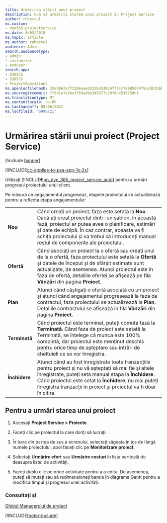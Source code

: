 ```yaml
---
title: Urmărirea stării unui proiect
description: Cum să urmăriți starea unui proiect în Project Service
author: ruhercul
ms.custom:
- dyn365-projectservice
ms.date: 8/03/2018
ms.topic: article
ms.author: ruhercul
audience: Admin
search.audienceType:
- admin
- customizer
- enduser
search.app:
- D365CE
- D365PS
- ProjectOperations
ms.openlocfilehash: 32e5867a773206aaed532645302b7f7cc789d5074f9acdb3bbb95acf8492d25e
ms.sourcegitcommit: 7f8d1e7a16af769adb43d1877c28fdce53975db8
ms.translationtype: MT
ms.contentlocale: ro-RO
ms.lasthandoff: 08/06/2021
ms.locfileid: "6996721"
---
```

# <a name="track-a-projects-status-project-service"></a>Urmărirea stării unui proiect (Project Service)

[!include [banner](../includes/psa-now-project-operations.md)]

[!INCLUDE[cc-applies-to-psa-app-1x-2x](../includes/cc-applies-to-psa-app-1x-2x.md)]

Utilizați [!INCLUDE[pn_dyn_365_project_service_auto](../includes/pn-dyn-365-project-service-auto.md)] pentru a urmări progresul proiectului unui client.  

Pe măsură ce angajamentul progreseaz, etapele proiectului se actualizează pentru a reflecta etapa angajamentului:  


|              |                                                                                                                                                                                                                                                                                                  |
|--------------|--------------------------------------------------------------------------------------------------------------------------------------------------------------------------------------------------------------------------------------------------------------------------------------------------|
|   **Nou**    | Când creați un proiect, faza este setată la **Nou**. Dacă ați creat proiectul dintr-un șablon, în această fază, proiectul ar putea avea o planificare, estimări și date de echipă. În caz contrar, aceasta va fi schița proiectului și va trebui să introduceți manual restul de componente ale proiectului. |
|  **Ofertă**   |      Când asociați un proiect la o ofertă sau creați unul de la o ofertă, faza proiectului este setată la **Ofertă** și datele de început și de sfârșit estimate sunt actualizate, de asemenea. Atunci proiectul este în faza de ofertă, detaliile ofertei se afișează pe fila **Vânzări** din pagina **Proiect**.      |
|   **Plan**   |                                     Atunci când câștigați o ofertă asociată cu un proiect și atunci când angajamentul progresează la faza de contractul, faza proiectului se actualizează la **Plan**. Detaliile contractului se afișează în fila **Vânzări** din pagina **Proiect**.                                      |
| **Terminată** |                    Când proiectul este terminat, puteți comuta faza la **Terminată**. Când faza de proiect este setată la Terminată, se înțelege că munca este 100% completă, dar proiectul este menținut deschis pentru orice timp de așteptare sau intrări de cheltuieli ce se vor înregistra.                     |
|  **Închidere**   |           Atunci când au fost înregistrate toate tranzacțiile pentru proiect și nu vă așteptați să mai fie și altele înregistrate, puteți seta manual etapa la **Închidere**. Când proiectul este setat la **Închidere**, nu mai puteți înregistra tranzacții în proiect și proiectul va fi doar în citire.           |

## <a name="to-track-a-projects-status"></a>Pentru a urmări starea unui proiect  

1.  Accesați **Project Service > Proiecte**.  

2.  Faceți clic pe proiectul la care doriți să lucrați.  

3.  În bara din partea de sus a ecranului, selectați săgeata în jos de lângă numele proiectului, apoi faceți clic pe **Monitorizare proiect**.  

4.  Selectați **Urmărire efort** sau **Urmărire costuri** în lista verticală de deasupra listei de activități.  

5.  Faceți dublu clic pe orice activitate pentru a o edita. De asemenea, puteți să mutați sau să redimensionați barele în diagrama Gantt pentru a modifica timpul și progresul unei activități.  

### <a name="see-also"></a>Consultați și  
 [Ghidul Managerului de proiect](../psa/project-manager-guide.md)


[!INCLUDE[footer-include](../includes/footer-banner.md)]
